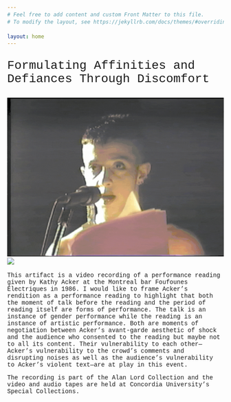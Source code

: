 ```yaml
---
# Feel free to add content and custom Front Matter to this file.
# To modify the layout, see https://jekyllrb.com/docs/themes/#overriding-theme-defaults

layout: home
---
```

<p style="font-family:'courier'; font-size: 2em">Formulating Affinities and Defiances Through Discomfort</p>

![Kathy Acker reading](ezgif.com-gif-maker.gif)![](ezgif.com-maker.gif)

<p style="font-family:'courier'">This artifact is a video recording of a performance reading given by Kathy Acker at the Montreal bar Foufounes Électriques in 1986. I would like to frame Acker’s rendition as a performance reading to highlight that both the moment of talk before the reading and the period of reading itself are forms of performance. The talk is an instance of gender performance while the reading is an instance of artistic performance. Both are moments of negotiation between Acker’s avant-garde aesthetic of shock and the audience who consented to the reading but maybe not to all its content. Their vulnerability to each other—Acker’s vulnerability to the crowd’s comments and disrupting noises as well as the audience’s vulnerability to Acker’s violent text—are at play in this event.</p>

<p style="font-family:'courier'">The recording is part of the Alan Lord Collection and the video and audio tapes are held at Concordia University’s Special Collections.</p>
